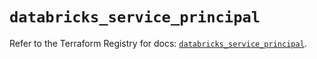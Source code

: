 # `databricks_service_principal`

Refer to the Terraform Registry for docs: [`databricks_service_principal`](https://registry.terraform.io/providers/databricks/databricks/1.46.0/docs/resources/service_principal).
